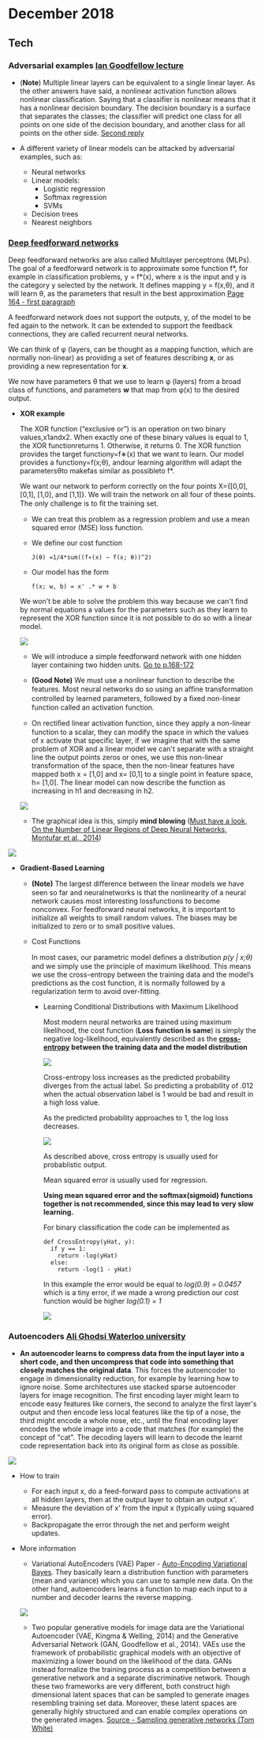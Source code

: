 December 2018
==========

Tech
----

### Adversarial examples [Ian Goodfellow lecture](https://www.youtube.com/watch?v=CIfsB_EYsVI)

  -  (**Note**) Multiple linear layers can be equivalent to a single linear layer. As the other answers have said, a nonlinear activation function allows nonlinear classification. Saying that a classifier is nonlinear means that it has a nonlinear decision boundary. The decision boundary is a surface that separates the classes; the classifier will predict one class for all points on one side of the decision boundary, and another class for all points on the other side. [Second reply](https://stats.stackexchange.com/questions/222639/what-makes-neural-networks-a-nonlinear-classification-model)
  
  - A different variety of linear models can be attacked by adversarial examples, such as:
    - Neural networks
    - Linear models:
      - Logistic regression
      - Softmax regression
      - SVMs
    - Decision trees
    - Nearest neighbors
    
### [Deep feedforward networks](http://www.deeplearningbook.org/contents/mlp.html)

Deep feedforward networks are also called Multilayer perceptrons (MLPs). The goal of a feedforward network is to approximate some function f*, for example in classification problems, y = f*(x), where x is the input and y is the category y selected by the network. It defines mapping y = f(x,θ), and it will learn θ, as the parameters that result in the best approximation [Page 164 - first paragraph](http://www.deeplearningbook.org/contents/mlp.html)
  
A feedforward network does not support the outputs, y, of the model to be fed again to the network. It can be extended to support the feedback connections, they are called recurrent neural networks.

We can think of φ (layers, can be thought as a mapping function, which are normally non-linear) as providing a set of features describing **x**, or as providing a new representation for **x**.

We now have parameters θ that we use to learn φ (layers) from a broad class of functions, and parameters **w** that map from φ(x) to the desired output.

  - **XOR example**
  
    The XOR function (“exclusive or”) is an operation on two binary values,x1andx2. When exactly one of these binary values is equal to 1, the XOR functionreturns 1. Otherwise, it returns 0. The XOR function provides the target functiony=f∗(x) that we want to learn. Our model provides a functiony=f(x;θ), andour learning algorithm will adapt the parametersθto makefas similar as possibleto f*.
    
    We want our network to perform correctly on the four points X={[0,0], [0,1], [1,0], and [1,1]}. We will train the network on all four of these points. The only challenge is to ﬁt the training set.
    
      - We can treat this problem as a regression problem and use a mean squared error (MSE) loss function.
      
      - We define our cost function 
        ```
        J(θ) =1/4*sum((f∗(x) − f(x; θ))^2) 
        ```
      - Our model has the form
        ```
        f(x; w, b) = x' .* w + b
        ```
       We won't be able to solve the problem this way because we can't find by normal equations a values for the parameters such as they learn to represent the XOR function since it is not possible to do so with a linear model.  
       
       ![](https://i.imgur.com/Z3hucYc.png)
          
      - We will introduce a simple feedforward network with one hidden layer containing two hidden units. [Go to p.168-172](http://www.deeplearningbook.org/contents/mlp.html#pf6)
      
      - **(Good Note)**  We must use a nonlinear function to describe the features. Most neural networks do so using an aﬃne transformation controlled by learned parameters, followed by a ﬁxed non-linear function called an activation function.
      
      - On rectiﬁed linear activation function, since they apply a non-linear function to a scalar, they can modify the space in which the values of x activate that specific layer, if we imagine that with the same problem of XOR and a linear model we can't separate with a straight line the output points zeros or ones, we use this non-linear transformation of the space, then the non-linear features have mapped both x = [1,0] and x= [0,1] to a single point in feature space, h= [1,0]. The linear model can now describe the function as increasing in h1 and decreasing in h2.
      
      ![](https://i.imgur.com/x0MSqjh.png)
      
      - The graphical idea is this, simply **mind blowing** ([Must have a look, On the Number of Linear Regions of
Deep Neural Networks, Montufar et al., 2014](https://arxiv.org/pdf/1402.1869.pdf))
      
![](https://i.imgur.com/dqcO54M.png)

  - **Gradient-Based Learning**
    
    - **(Note)** The largest diﬀerence between the linear models we have seen so far and neuralnetworks is that the nonlinearity of a neural network causes most interesting lossfunctions to become nonconvex. For feedforward neural networks, it is important to initialize all weights to small random values. The biases may be initialized to zero or to small positive values.
    - Cost Functions
      
      In most cases, our parametric model deﬁnes a distribution *p(y | x;θ)* and we simply use the principle of maximum likelihood. This means we use the cross-entropy between the training data and the model’s predictions as the cost function, it is normally followed by a regularization term to avoid over-fitting.
      
      - Learning Conditional Distributions with Maximum Likelihood
        
        Most modern neural networks are trained using maximum likelihood, the cost function (**Loss function is same**) is simply the negative log-likelihood, equivalently described as the **[cross-entropy](https://en.wikipedia.org/wiki/Cross_entropy) between the training data and the model distribution**
        
        ![](https://i.imgur.com/FI7DpsV.png)
        
        Cross-entropy loss increases as the predicted probability diverges from the actual label. So predicting a probability of .012 when the actual observation label is 1 would be bad and result in a high loss value. 
        
        As the predicted probability approaches to 1, the log loss decreases.
        
        ![](https://ml-cheatsheet.readthedocs.io/en/latest/_images/cross_entropy.png)
        
        As described above, cross entropy is usually used for probablistic output.
        
        Mean squared error is usually used for regression.
        
        **Using mean squared error and the softmax(sigmoid) functions together is not recommended, since this may lead to very slow learning.**
        
        For binary classification the code can be implemented as
          ```
          def CrossEntropy(yHat, y):
            if y == 1:
              return -log(yHat)
            else:
              return -log(1 - yHat)
          ```
        
        In this example the error would be equal to _log(0.9) = 0.0457_ which is a tiny error, if we made a wrong prediction our cost function would be higher _log(0.1) = 1_
        
          ![](https://codelabs.developers.google.com/codelabs/cloud-tensorflow-mnist/img/1d8fc59e6a674f1c.png)
        
        
      
### Autoencoders [Ali Ghodsi Waterloo university](https://www.youtube.com/watch?v=uaaqyVS9-rM)

  - **An autoencoder learns to compress data from the input layer into a short code, and then uncompress that code into something that closely matches the original data**. This forces the autoencoder to engage in dimensionality reduction, for example by learning how to ignore noise. Some architectures use stacked sparse autoencoder layers for image recognition. The first encoding layer might learn to encode easy features like corners, the second to analyze the first layer's output and then encode less local features like the tip of a nose, the third might encode a whole nose, etc., until the final encoding layer encodes the whole image into a code that matches (for example) the concept of "cat". The decoding layers will learn to decode the learnt code representation back into its original form as close as possible.
  
  ![](https://upload.wikimedia.org/wikipedia/commons/thumb/2/28/Autoencoder_structure.png/350px-Autoencoder_structure.png)
  
  - How to train
    - For each input x, do a feed-forward pass to compute activations at all hidden layers, then at the output layer to obtain an output x'.
    - Measure the deviation of x' from the input x (typically using squared error).
    - Backpropagate the error through the net and perform weight updates.
    
  - More information
  
    - Variational AutoEncoders (VAE) Paper - [Auto-Encoding Variational Bayes](https://arxiv.org/pdf/1312.6114v10.pdf). They basically learn a distribution function with parameters (mean and variance) which you can use to sample new data. On the other hand, autoencoders learns a function to map each input to a number and decoder learns the reverse mapping.
    
    ![](https://qph.fs.quoracdn.net/main-qimg-62c793e38456b093cd83fd5476aed596.webp)
    
    - Two popular generative models for image data are the Variational Autoencoder (VAE, Kingma & Welling, 2014) and the Generative Adversarial Network (GAN, Goodfellow et al., 2014). VAEs use the framework of probabilistic graphical models with an objective of maximizing a lower bound on the likelihood of the data. GANs instead formalize the training process as a competition between a generative network and a separate discriminative network. Though these two frameworks are very different, both construct high dimensional latent spaces that can be sampled to generate images resembling training set data. Moreover, these latent spaces are generally highly structured and can enable complex operations on the generated images. [Source - Sampling generative networks (Tom White)](https://arxiv.org/pdf/1609.04468.pdf)
    
    
    
    
